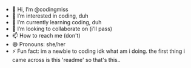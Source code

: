- 👋 Hi, I’m @codingmiss
- 👀 I’m interested in coding, duh
- 🌱 I’m currently learning coding, duh
- 💞️ I’m looking to collaborate on (i'll pass)
- 📫 How to reach me (don't)
- 😄 Pronouns: she/her
- ⚡ Fun fact: im a newbie to coding idk what am i doing. the first thing
                i came across is this 'readme' so that's this..
